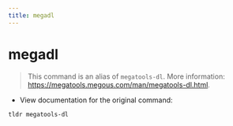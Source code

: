 ```yaml
---
title: megadl
---
```

# megadl

> This command is an alias of `megatools-dl`.
> More information: <https://megatools.megous.com/man/megatools-dl.html>.

- View documentation for the original command:

`tldr megatools-dl`
